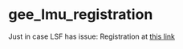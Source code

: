 # gee_lmu_registration


Just in case LSF has issue: 
Registration at [this link](https://docs.google.com/forms/d/1w7oblj1vmddDuSwdVERekLOkcvn97rVfLxbjDafcXog/edit) 
